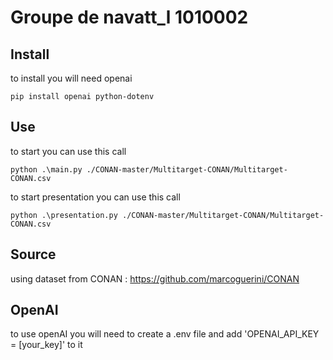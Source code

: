 # Groupe de navatt_l 1010002

## Install
to install you will need openai
```
pip install openai python-dotenv
```
## Use
to start you can use this call
```
python .\main.py ./CONAN-master/Multitarget-CONAN/Multitarget-CONAN.csv
```


to start presentation you can use this call
```
python .\presentation.py ./CONAN-master/Multitarget-CONAN/Multitarget-CONAN.csv
```


## Source
using dataset from CONAN : https://github.com/marcoguerini/CONAN

## OpenAI
to use openAI you will need to create a .env file and add 'OPENAI_API_KEY = [your_key]' to it